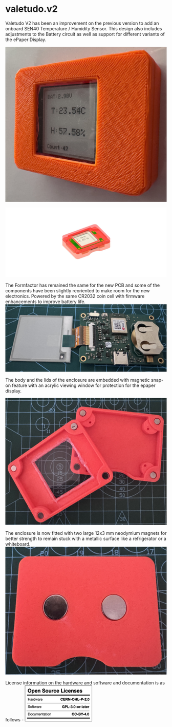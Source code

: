 # valetudo.v2
Valetudo V2 has been an improvement on the previous version to add an onboard SEN40 Temperature / Humidity Sensor. This design also includes adjustments to the Battery circuit as well as support for different variants of the ePaper Display.

![alt text](https://github.com/tanmoydutta/valetudo.v2/blob/main/images/Live.jpg?raw=true)

![alt text](https://github.com/tanmoydutta/valetudo.v2/blob/main/images/FridgeMagnet.v36.jpg?raw=true)

The Formfactor has remained the same for the new PCB and some of the components have been slightly reoriented to make room for the new electronics. Powered by the same CR2032 coin cell with firmware enhancements to improve battery life.
![alt text](https://github.com/tanmoydutta/valetudo.v2/blob/main/images/Valetudo.V2.jpg?raw=true)

The body and the lids of the enclosure are embedded with magnetic snap-on feature with an acrylic viewing window for protection for the epaper display. 

![alt text](https://github.com/tanmoydutta/valetudo.v2/blob/main/images/Magnetic_Enclosure.jpg?raw=true)

The enclosure is now fitted with two large 12x3 mm neodymium magnets for better strength to remain stuck with a metallic surface like a refrigerator or a whiteboard.
![alt text](https://github.com/tanmoydutta/valetudo.v2/blob/main/images/Enclosure_Rear.jpg?raw=true)

License information on the hardware and software and documentation is as follows  -
![alt text](https://github.com/tanmoydutta/valetudo.v2/blob/main/images/oshw_license.png?raw=true)
